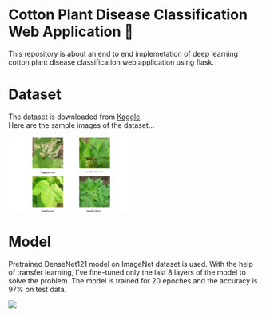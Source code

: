 # Cotton Plant Disease Classification Web Application :herb:
This repository is about an end to end implemetation of deep learning cotton plant disease classification web application using flask. 

# Dataset
The dataset is downloaded from [Kaggle](https://www.kaggle.com/janmejaybhoi/cotton-disease-dataset).  
Here are the sample images of the dataset...  

<img src="https://github.com/myatmyintzuthin/Cotton-Plant-Disease-Classification-Web-Application/blob/main/assets/SampleImagesfromDataset.png" width=50% height=50%>

# Model
Pretrained DenseNet121 model on ImageNet dataset is used. With the help of transfer learning, I've fine-tuned only the last 8 layers of the model to solve the problem. The model is trained for 20 epoches and the accuracy is 97% on test data. 

<img src="https://i.imgur.com/O8ntGzS.png">





